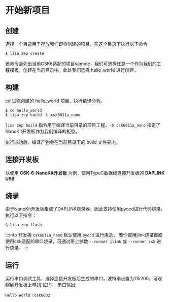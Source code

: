 # 开始新项目

## 创建

选择一个目录用于存放我们即将创建的项目，在这个目录下执行以下命令

```console
$ lisa zep create
```

该命令会列出当前CSK6适配的项目sample，我们可选择任意一个作为我们的工程模板，创建在当前目录中。此处我们选择 hello_world 进行创建。

## 构建

cd 进刚创建的 hello_world 项目，执行编译命令。

```console
$ cd hello_world
$ lisa zep build -b csk6011a_nano
```

`lisa zep build` 指令用于编译当前目录的项目工程，`-b csk6011a_nano` 指定了NanoKit开发板作为我们编译的板型。

执行成功后，编译产物会在当前目录下的 build 文件夹内。

## 连接开发板

以使用 **CSK-6-NanoKit开发板** 为例，使用TypeC数据线连接开发板的 **DAPLINK USB**


## 烧录

由于NanoKit开发板集成了DAPLINK烧录器，因此支持使用pyocd进行代码烧录，执行以下指令：

```console
$ lisa zep flash
```

:::info
开发板 `csk6011a_nano` 默认使用 `pyocd` 进行烧录， 若你使用jlink烧录器或使用csk适配的串口烧录，可通过带上参数 `--runner jlink` 或 `--runner csk` 进行烧录。
:::

## 运行

运行串口调试工具，选择连接开发板后生成的串口，波特率设置为115200，可观察到开发板上电(复位)时，串口输出:

`Hello World！csk6002`
